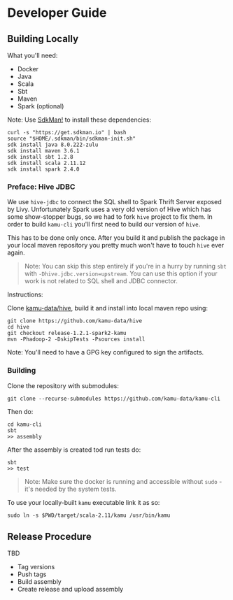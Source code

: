 # Developer Guide

## Building Locally

What you'll need:

* Docker
* Java
* Scala
* Sbt
* Maven
* Spark (optional)

Note: Use [SdkMan!](https://sdkman.io/) to install these dependencies:

```shell
curl -s "https://get.sdkman.io" | bash
source "$HOME/.sdkman/bin/sdkman-init.sh"
sdk install java 8.0.222-zulu
sdk install maven 3.6.1
sdk install sbt 1.2.8
sdk install scala 2.11.12
sdk install spark 2.4.0
```

### Preface: Hive JDBC

We use `hive-jdbc` to connect the SQL shell to Spark Thrift Server exposed by Livy. Unfortunately Spark uses a very old version of Hive which has some show-stopper bugs, so we had to fork `hive` project to fix them. In order to build `kamu-cli` you'll first need to build our version of `hive`.

This has to be done only once. After you build it and publish the package in your local maven repository you pretty much won't have to touch `hive` ever again.

> Note: You can skip this step entirely if you're in a hurry by running `sbt` with `-Dhive.jdbc.version=upstream`. You can use this option if your work is not related to SQL shell and JDBC connector.

Instructions:

Clone [kamu-data/hive](https://github.com/kamu-data/hive), build it and install into local maven repo using:

```shell
git clone https://github.com/kamu-data/hive
cd hive
git checkout release-1.2.1-spark2-kamu
mvn -Phadoop-2 -DskipTests -Psources install
```

Note: You'll need to have a GPG key configured to sign the artifacts.

### Building

Clone the repository with submodules:
```shell
git clone --recurse-submodules https://github.com/kamu-data/kamu-cli
```

Then do:

```shell
cd kamu-cli
sbt
>> assembly
```

After the assembly is created tod run tests do:

```shell
sbt
>> test
```

> Note: Make sure the docker is running and accessible without `sudo` - it's needed by the system tests.

To use your locally-built `kamu` executable link it as so:

```shell
sudo ln -s $PWD/target/scala-2.11/kamu /usr/bin/kamu
```

## Release Procedure

TBD

* Tag versions
* Push tags
* Build assembly
* Create release and upload assembly
